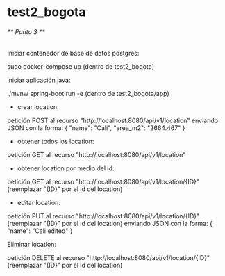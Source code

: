 # test2_bogota

###### ** Punto 3 ** 
Iniciar contenedor de base de datos postgres:

sudo docker-compose up   (dentro de test2_bogota)

iniciar aplicación java:

./mvnw spring-boot:run -e  (dentro de test2_bogota/app)


* crear location:

petición POST al recurso "http://localhost:8080/api/v1/location"
enviando JSON con la forma: 
{
	"name": "Cali",
	"area_m2": "2664.467"
}

* obtener todos los location:

petición GET al recurso "http://localhost:8080/api/v1/location"

* obtener location por medio del id:

petición GET al recurso "http://localhost:8080/api/v1/location/{ID}"  (reemplazar "{ID}" por el id del location)

* editar location:

petición PUT al recurso "http://localhost:8080/api/v1/location/{ID}"  (reemplazar "{ID}" por el id del location)
enviando JSON con la forma:
{
	"name": "Cali edited"
}

Eliminar location:

petición DELETE al recurso "http://localhost:8080/api/v1/location/{ID}" (reemplazar "{ID}" por el id del location)

